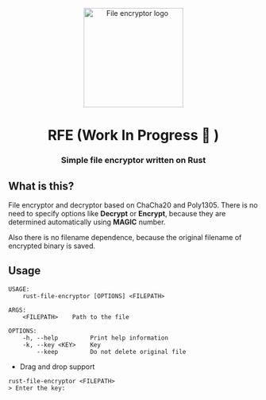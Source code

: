 <p align="center">
  <img alt="File encryptor logo" src="https://www.svgrepo.com/show/299219/encryption-data.svg" height="200" />
  <h1 align="center">RFE (Work In Progress 🚧  )</h1>
  <h3 align="center">Simple file encryptor written on Rust</h3>
</p>

## What is this?

File encryptor and decryptor based on ChaCha20 and Poly1305.
There is no need to specify options like **Decrypt** or **Encrypt**,
because they are determined automatically using **MAGIC** number.

Also there is no filename dependence, because the original filename
of encrypted binary is saved.


## Usage

```shell
USAGE:
    rust-file-encryptor [OPTIONS] <FILEPATH>

ARGS:
    <FILEPATH>    Path to the file

OPTIONS:
    -h, --help         Print help information
    -k, --key <KEY>    Key
        --keep         Do not delete original file
```

- Drag and drop support

```shell
rust-file-encryptor <FILEPATH>
> Enter the key:
```
